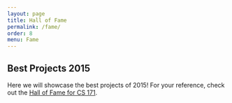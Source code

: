 ```yaml
---
layout: page
title: Hall of Fame
permalink: /fame/
order: 8
menu: Fame
---
```

## Best Projects 2015

Here we will showcase the best projects of 2015! For your reference, check out the [Hall of Fame for CS 171](http://www.cs171.org/2015/fame/). 